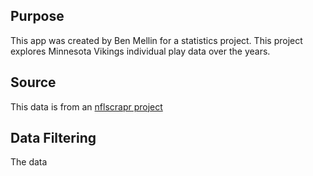 ## Purpose 
This app was created by Ben Mellin for a statistics project. This project explores Minnesota Vikings individual play data over the years.
## Source 
This data is from an [nflscrapr project](https://www.kaggle.com/datasets/maxhorowitz/nflplaybyplay2009to2016/data)
## Data Filtering
The data 
